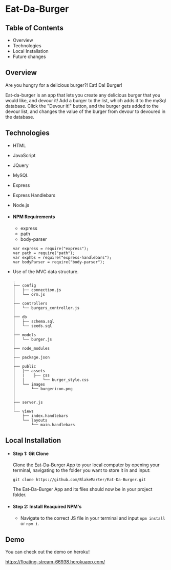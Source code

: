 # __Eat-Da-Burger__

## __Table of Contents__
* Overview
* Technologies
* Local Installation
* Future changes

## __Overview__
Are you hungry for a delicious burger?! Eat! Da! Burger!

Eat-da-burger is an app that lets you create any delicious burger that you would like, and devour it! Add a burger to the list, which adds it to the mySql database. Click the "Devour it!" button, and the burger gets added to the devour list, and changes the value of the burger from devour to devoured in the database. 

## __Technologies__
* HTML
* JavaScript
* JQuery
* MySQL
* Express
* Express Handlebars
* Node.js
* #### __NPM Requirements__
  - express
  - path
  - body-parser
   ```
   var express = require("express");
   var path = require("path");
   var exphbs = require("express-handlebars");
   var bodyParser = require("body-parser");
   ```

* Use of the MVC data structure.
  ```
  .
  ├── config
  │   ├── connection.js
  │   └── orm.js
  │ 
  ├── controllers
  │   └── burgers_controller.js
  │
  ├── db
  │   ├── schema.sql
  │   └── seeds.sql 
  │
  ├── models
  │   └── burger.js
  │ 
  ├── node_modules
  │ 
  ├── package.json
  │
  ├── public
  │   |── assets
  │   |    ├── css
  │   |        └── burger_style.css
  │   └── images
  │       └── burgericon.png
  │   
  │
  ├── server.js
  │
  └── views
      ├── index.handlebars
      └── layouts
          └── main.handlebars
  ```

## __Local Installation__
* #### __Step 1: Git Clone__
    Clone the Eat-Da-Burger App to your local computer by opening your terminal, navigating to the folder you want to store it in and input:
    ```
    git clone https://github.com/BlakeMarter/Eat-Da-Burger.git
    ```
    The Eat-Da-Burger App and its files should now be in your project folder.


 * #### __Step 2: Install Reaquired NPM's__
  
      - Navigate to the correct JS file in your terminal and input `npm install` or `npm i`.

## __Demo__

You can check out the demo on heroku!


 https://floating-stream-66938.herokuapp.com/
